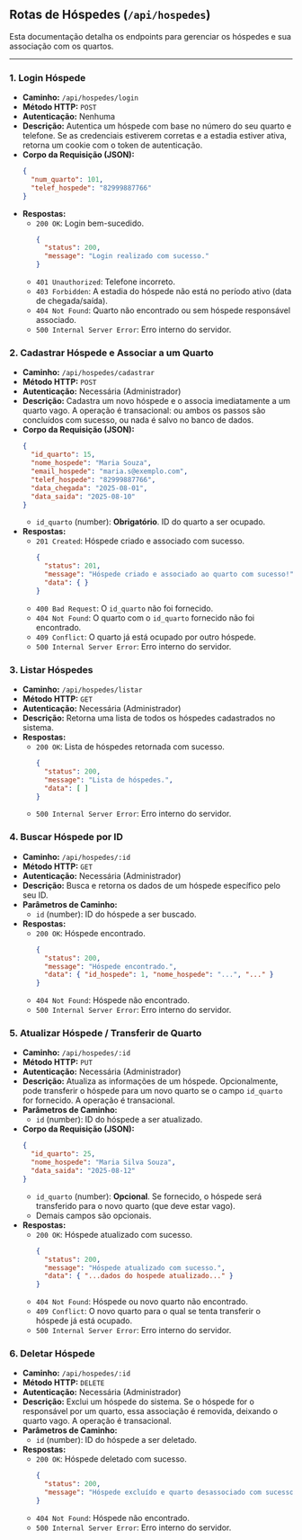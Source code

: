 ## Rotas de Hóspedes (`/api/hospedes`)

Esta documentação detalha os endpoints para gerenciar os hóspedes e sua associação com os quartos.

---

### 1. Login Hóspede
- **Caminho:** `/api/hospedes/login`
- **Método HTTP:** `POST`
- **Autenticação:** Nenhuma
- **Descrição:** Autentica um hóspede com base no número do seu quarto e telefone. Se as credenciais estiverem corretas e a estadia estiver ativa, retorna um cookie com o token de autenticação.
- **Corpo da Requisição (JSON):**
  ```json
  {
    "num_quarto": 101,
    "telef_hospede": "82999887766"
  }
  ```
- **Respostas:**
  - `200 OK`: Login bem-sucedido.
    ```json
    {
      "status": 200,
      "message": "Login realizado com sucesso."
    }
    ```
  - `401 Unauthorized`: Telefone incorreto.
  - `403 Forbidden`: A estadia do hóspede não está no período ativo (data de chegada/saída).
  - `404 Not Found`: Quarto não encontrado ou sem hóspede responsável associado.
  - `500 Internal Server Error`: Erro interno do servidor.

### 2. Cadastrar Hóspede e Associar a um Quarto
- **Caminho:** `/api/hospedes/cadastrar`
- **Método HTTP:** `POST`
- **Autenticação:** Necessária (Administrador)
- **Descrição:** Cadastra um novo hóspede e o associa imediatamente a um quarto vago. A operação é transacional: ou ambos os passos são concluídos com sucesso, ou nada é salvo no banco de dados.
- **Corpo da Requisição (JSON):**
  ```json
  {
    "id_quarto": 15,
    "nome_hospede": "Maria Souza",
    "email_hospede": "maria.s@exemplo.com",
    "telef_hospede": "82999887766",
    "data_chegada": "2025-08-01",
    "data_saida": "2025-08-10"
  }
  ```
  * `id_quarto` (number): **Obrigatório**. ID do quarto a ser ocupado.
- **Respostas:**
  - `201 Created`: Hóspede criado e associado com sucesso.
    ```json
    {
      "status": 201,
      "message": "Hóspede criado e associado ao quarto com sucesso!",
      "data": { }
    }
    ```
  - `400 Bad Request`: O `id_quarto` não foi fornecido.
  - `404 Not Found`: O quarto com o `id_quarto` fornecido não foi encontrado.
  - `409 Conflict`: O quarto já está ocupado por outro hóspede.
  - `500 Internal Server Error`: Erro interno do servidor.

### 3. Listar Hóspedes
- **Caminho:** `/api/hospedes/listar`
- **Método HTTP:** `GET`
- **Autenticação:** Necessária (Administrador)
- **Descrição:** Retorna uma lista de todos os hóspedes cadastrados no sistema.
- **Respostas:**
  - `200 OK`: Lista de hóspedes retornada com sucesso.
    ```json
    {
      "status": 200,
      "message": "Lista de hóspedes.",
      "data": [ ]
    }
    ```
  - `500 Internal Server Error`: Erro interno do servidor.

### 4. Buscar Hóspede por ID
- **Caminho:** `/api/hospedes/:id`
- **Método HTTP:** `GET`
- **Autenticação:** Necessária (Administrador)
- **Descrição:** Busca e retorna os dados de um hóspede específico pelo seu ID.
- **Parâmetros de Caminho:**
  - `id` (number): ID do hóspede a ser buscado.
- **Respostas:**
  - `200 OK`: Hóspede encontrado.
    ```json
    {
      "status": 200,
      "message": "Hóspede encontrado.",
      "data": { "id_hospede": 1, "nome_hospede": "...", "..." }
    }
    ```
  - `404 Not Found`: Hóspede não encontrado.
  - `500 Internal Server Error`: Erro interno do servidor.

### 5. Atualizar Hóspede / Transferir de Quarto
- **Caminho:** `/api/hospedes/:id`
- **Método HTTP:** `PUT`
- **Autenticação:** Necessária (Administrador)
- **Descrição:** Atualiza as informações de um hóspede. Opcionalmente, pode transferir o hóspede para um novo quarto se o campo `id_quarto` for fornecido. A operação é transacional.
- **Parâmetros de Caminho:**
  - `id` (number): ID do hóspede a ser atualizado.
- **Corpo da Requisição (JSON):**
  ```json
  {
    "id_quarto": 25,
    "nome_hospede": "Maria Silva Souza",
    "data_saida": "2025-08-12"
  }
  ```
  * `id_quarto` (number): **Opcional**. Se fornecido, o hóspede será transferido para o novo quarto (que deve estar vago).
  * Demais campos são opcionais.
- **Respostas:**
  - `200 OK`: Hóspede atualizado com sucesso.
    ```json
    {
      "status": 200,
      "message": "Hóspede atualizado com sucesso.",
      "data": { "...dados do hospede atualizado..." }
    }
    ```
  - `404 Not Found`: Hóspede ou novo quarto não encontrado.
  - `409 Conflict`: O novo quarto para o qual se tenta transferir o hóspede já está ocupado.
  - `500 Internal Server Error`: Erro interno do servidor.

### 6. Deletar Hóspede
- **Caminho:** `/api/hospedes/:id`
- **Método HTTP:** `DELETE`
- **Autenticação:** Necessária (Administrador)
- **Descrição:** Exclui um hóspede do sistema. Se o hóspede for o responsável por um quarto, essa associação é removida, deixando o quarto vago. A operação é transacional.
- **Parâmetros de Caminho:**
  - `id` (number): ID do hóspede a ser deletado.
- **Respostas:**
  - `200 OK`: Hóspede deletado com sucesso.
    ```json
    {
      "status": 200,
      "message": "Hóspede excluído e quarto desassociado com sucesso."
    }
    ```
  - `404 Not Found`: Hóspede não encontrado.
  - `500 Internal Server Error`: Erro interno do servidor.
